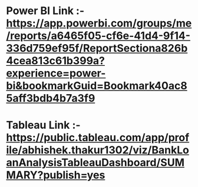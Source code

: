 # Power BI Link :- https://app.powerbi.com/groups/me/reports/a6465f05-cf6e-41d4-9f14-336d759ef95f/ReportSectiona826b4cea813c61b399a?experience=power-bi&bookmarkGuid=Bookmark40ac85aff3bdb4b7a3f9
# Tableau Link :- https://public.tableau.com/app/profile/abhishek.thakur1302/viz/BankLoanAnalysisTableauDashboard/SUMMARY?publish=yes
